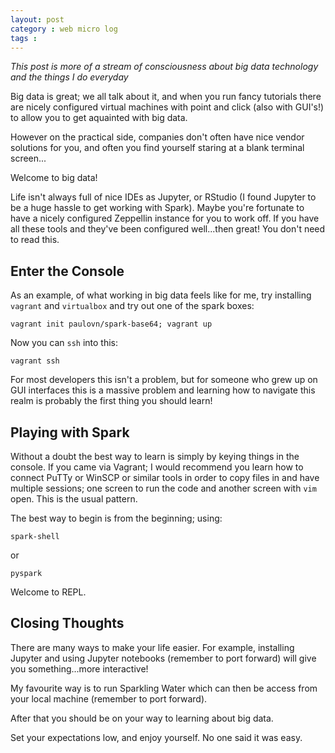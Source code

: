 ```yaml
---
layout: post
category : web micro log
tags :
---
```



_This post is more of a stream of consciousness about big data technology and the things I do everyday_

Big data is great; we all talk about it, and when you run fancy tutorials there are nicely configured virtual machines with point and click (also with GUI's!) to allow you to get aquainted with big data.

However on the practical side, companies don't often have nice vendor solutions for you, and often you find yourself staring at a blank terminal screen...

Welcome to big data!

Life isn't always full of nice IDEs as Jupyter, or RStudio (I found Jupyter to be a huge hassle to get working with Spark). Maybe you're fortunate to have a nicely configured Zeppellin instance for you to work off. If you have all these tools and they've been configured well...then great! You don't need to read this.

Enter the Console
-----------------

As an example, of what working in big data feels like for me, try installing `vagrant` and `virtualbox` and try out one of the spark boxes:

```
vagrant init paulovn/spark-base64; vagrant up
```

Now you can `ssh` into this:

```
vagrant ssh
```

For most developers this isn't a problem, but for someone who grew up on GUI interfaces this is a massive problem and learning how to navigate this realm is probably the first thing you should learn!

Playing with Spark
------------------

Without a doubt the best way to learn is simply by keying things in the console. If you came via Vagrant; I would recommend you learn how to connect PuTTy or WinSCP or similar tools in order to copy files in and have multiple sessions; one screen to run the code and another screen with `vim` open. This is the usual pattern.


The best way to begin is from the beginning; using:

```
spark-shell
```

or 

```
pyspark
```

Welcome to REPL.

Closing Thoughts
----------------

There are many ways to make your life easier. For example, installing Jupyter and using Jupyter notebooks (remember to port forward) will give you something...more interactive!

My favourite way is to run Sparkling Water which can then be access from your local machine (remember to port forward).

After that you should be on your way to learning about big data. 

Set your expectations low, and enjoy yourself. No one said it was easy.

